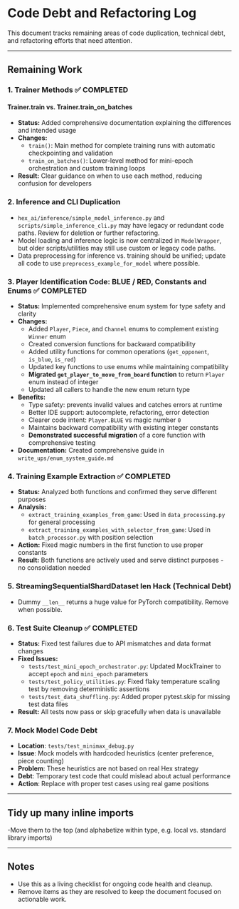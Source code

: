 # Code Debt and Refactoring Log

This document tracks remaining areas of code duplication, technical debt, and refactoring efforts that need attention.

---

## Remaining Work

### 1. Trainer Methods ✅ **COMPLETED**

#### Trainer.train vs. Trainer.train_on_batches
- **Status:** Added comprehensive documentation explaining the differences and intended usage
- **Changes:**
  - `train()`: Main method for complete training runs with automatic checkpointing and validation
  - `train_on_batches()`: Lower-level method for mini-epoch orchestration and custom training loops
- **Result:** Clear guidance on when to use each method, reducing confusion for developers

### 2. Inference and CLI Duplication
- `hex_ai/inference/simple_model_inference.py` and `scripts/simple_inference_cli.py` may have legacy or redundant code paths. Review for deletion or further refactoring.
- Model loading and inference logic is now centralized in `ModelWrapper`, but older scripts/utilities may still use custom or legacy code paths.
- Data preprocessing for inference vs. training should be unified; update all code to use `preprocess_example_for_model` where possible.

### 3. Player Identification Code: BLUE / RED, Constants and Enums ✅ **COMPLETED**
- **Status:** Implemented comprehensive enum system for type safety and clarity
- **Changes:**
  - Added `Player`, `Piece`, and `Channel` enums to complement existing `Winner` enum
  - Created conversion functions for backward compatibility
  - Added utility functions for common operations (`get_opponent`, `is_blue`, `is_red`)
  - Updated key functions to use enums while maintaining compatibility
  - **Migrated `get_player_to_move_from_board` function** to return `Player` enum instead of integer
  - Updated all callers to handle the new enum return type
- **Benefits:**
  - Type safety: prevents invalid values and catches errors at runtime
  - Better IDE support: autocomplete, refactoring, error detection
  - Clearer code intent: `Player.BLUE` vs magic number `0`
  - Maintains backward compatibility with existing integer constants
  - **Demonstrated successful migration** of a core function with comprehensive testing
- **Documentation:** Created comprehensive guide in `write_ups/enum_system_guide.md`

### 4. Training Example Extraction ✅ **COMPLETED**
- **Status:** Analyzed both functions and confirmed they serve different purposes
- **Analysis:**
  - `extract_training_examples_from_game`: Used in `data_processing.py` for general processing
  - `extract_training_examples_with_selector_from_game`: Used in `batch_processor.py` with position selection
- **Action:** Fixed magic numbers in the first function to use proper constants
- **Result:** Both functions are actively used and serve distinct purposes - no consolidation needed

### 5. StreamingSequentialShardDataset __len__ Hack (**Technical Debt**)
- Dummy `__len__` returns a huge value for PyTorch compatibility. Remove when possible.

### 6. Test Suite Cleanup ✅ **COMPLETED**
- **Status:** Fixed test failures due to API mismatches and data format changes
- **Fixed Issues:**
  - `tests/test_mini_epoch_orchestrator.py`: Updated MockTrainer to accept `epoch` and `mini_epoch` parameters
  - `tests/test_policy_utilities.py`: Fixed flaky temperature scaling test by removing deterministic assertions
  - `tests/test_data_shuffling.py`: Added proper pytest.skip for missing test data files
- **Result:** All tests now pass or skip gracefully when data is unavailable

### 7. Mock Model Code Debt
- **Location**: `tests/test_minimax_debug.py`
- **Issue**: Mock models with hardcoded heuristics (center preference, piece counting)
- **Problem**: These heuristics are not based on real Hex strategy
- **Debt**: Temporary test code that could mislead about actual performance
- **Action**: Replace with proper test cases using real game positions

---

## Tidy up many inline imports
 -Move them to the top (and alphabetize within type, e.g. local vs. standard library imports)

---

## Notes
- Use this as a living checklist for ongoing code health and cleanup.
- Remove items as they are resolved to keep the document focused on actionable work. 
